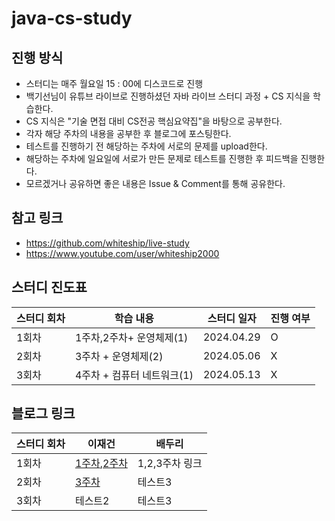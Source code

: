 # java-cs-study


진행 방식 
-----------------------
- 스터디는 매주 월요일 15 : 00에 디스코드로 진행
- 백기선님이 유튜브 라이브로 진행하셨던 자바 라이브 스터디 과정 + CS 지식을 학습한다.
- CS 지식은 "기술 면접 대비 CS전공 핵심요약집"을 바탕으로 공부한다.
- 각자 해당 주차의 내용을 공부한 후 블로그에 포스팅한다.
- 테스트를 진행하기 전 해당하는 주차에 서로의 문제를 upload한다.
- 해당하는 주차에 일요일에 서로가 만든 문제로 테스트를 진행한 후 피드백을 진행한다.
- 모르겠거나 공유하면 좋은 내용은 Issue & Comment를 통해 공유한다.

참고 링크
---
- https://github.com/whiteship/live-study
- https://www.youtube.com/user/whiteship2000


스터디 진도표
---
|스터디 회차|학습 내용|스터디 일자|진행 여부|
|------|---|---|---|
|1회차|1주차,2주차+ 운영체제(1)|2024.04.29|O|
|2회차|3주차 + 운영체제(2)|2024.05.06|X|
|3회차|4주차 + 컴퓨터 네트워크(1)|2024.05.13|X|

블로그 링크
---
|스터디 회차|이재건|배두리|
|------|---|---|
|1회차|[1주차](https://velog.io/@ljg10212/%EB%B0%B1%EA%B8%B0%EC%84%A0%EB%8B%98-java-%EB%9D%BC%EC%9D%B4%EB%B8%8C-%EC%8A%A4%ED%84%B0%EB%94%94-1%EC%A3%BC%EC%B0%A8),[2주차](https://velog.io/@ljg10212/%EB%B0%B1%EA%B8%B0%EC%84%A0%EB%8B%98-java-%EB%9D%BC%EC%9D%B4%EB%B8%8C-%EC%8A%A4%ED%84%B0%EB%94%94-2%EC%A3%BC%EC%B0%A8)|1,2,3주차 링크|
|2회차|[3주차](https://velog.io/@ljg10212/%EB%B0%B1%EA%B8%B0%EC%84%A0%EB%8B%98-java-%EB%9D%BC%EC%9D%B4%EB%B8%8C-%EC%8A%A4%ED%84%B0%EB%94%94-3%EC%A3%BC%EC%B0%A8)|테스트3|
|3회차|테스트2|테스트3|

